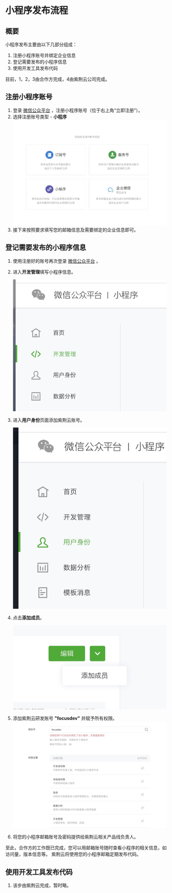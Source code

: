 # 小程序发布流程
## 概要
小程序发布主要由以下几部分组成：
1. 注册小程序账号并绑定企业信息
2. 登记需要发布的小程序信息
3. 使用开发工具发布代码

目前，1，2，3由合作方完成，4由紫荆云公司完成。


## 注册小程序账号

1. 登录 [微信公众平台](http://github.com) ，注册小程序账号（位于右上角“立即注册”）。
2. 选择注册账号类型 - **小程序**
    ![注册小程序](assets/images/register1.jpg)
3. 接下来按照要求填写您的邮箱信息及需要绑定的企业信息即可。

## 登记需要发布的小程序信息
1. 使用注册好的账号再次登录 [微信公众平台](http://github.com) 。
2. 进入**开发管理**填写小程序信息。

    ![开发管理](assets/images/info1.jpg)
3. 进入**用户身份**页面添加紫荆云账号。

    ![开发管理](assets/images/info2.jpg)
4. 点击**添加成员**。

    ![开发管理](assets/images/info3.jpg)

5. 添加紫荆云研发账号 **"focusdev"** 并赋予所有权限。
    ![开发管理](assets/images/info4.jpg)

6. 将您的小程序邮箱账号及密码提供给紫荆云相关产品线负责人。


至此，合作方的工作既已完成，您可以用邮箱账号随时查看小程序的相关信息，如访问量，版本信息等。 紫荆云将使用您的小程序邮箱定期发布代码。

## 使用开发工具发布代码
1. 该步由紫荆云完成，暂时略。
